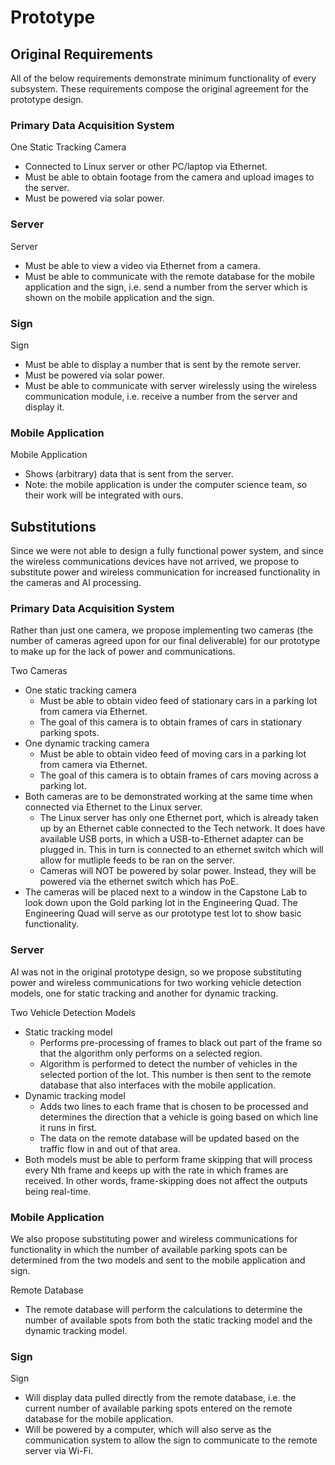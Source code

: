# Prototype

## Original Requirements

All of the below requirements demonstrate minimum functionality of every subsystem. These requirements compose the original agreement for the prototype design.

### Primary Data Acquisition System

One Static Tracking Camera
 - Connected to Linux server or other PC/laptop via Ethernet.
 - Must be able to obtain footage from the camera and upload images to the server.
 - Must be powered via solar power.

### Server

Server
 - Must be able to view a video via Ethernet from a camera.
 - Must be able to communicate with the remote database for the mobile application and the sign, i.e. send a number from the server which is shown on the mobile application and the sign.

### Sign

Sign
 - Must be able to display a number that is sent by the remote server.
 - Must be powered via solar power.
 - Must be able to communicate with server wirelessly using the wireless communication module, i.e. receive a number from the server and display it.

### Mobile Application

Mobile Application
 - Shows (arbitrary) data that is sent from the server.
 - Note: the mobile application is under the computer science team, so their work will be integrated with ours.

## Substitutions

Since we were not able to design a fully functional power system, and since the wireless communications devices have not arrived, we propose to substitute power and wireless communication for increased functionality in the cameras and AI processing.

### Primary Data Acquisition System

Rather than just one camera, we propose implementing two cameras (the number of cameras agreed upon for our final deliverable) for our prototype to make up for the lack of power and communications.

Two Cameras
 - One static tracking camera
    - Must be able to obtain video feed of stationary cars in a parking lot from camera via Ethernet.
    - The goal of this camera is to obtain frames of cars in stationary parking spots.
 - One dynamic tracking camera
    - Must be able to obtain video feed of moving cars in a parking lot from camera via Ethernet.
    - The goal of this camera is to obtain frames of cars moving across a parking lot.
 - Both cameras are to be demonstrated working at the same time when connected via Ethernet to the Linux server.
    - The Linux server has only one Ethernet port, which is already taken up by an Ethernet cable connected to the Tech network. It does have available USB ports, in which a USB-to-Ethernet adapter can be plugged in. This in turn is connected to an ethernet switch which will allow for mutliple feeds to be ran on the server.
    - Cameras will NOT be powered by solar power. Instead, they will be powered via the ethernet switch which has PoE.
 - The cameras will be placed next to a window in the Capstone Lab to look down upon the Gold parking lot in the Engineering Quad. The Engineering Quad will serve as our prototype test lot to show basic functionality.

### Server

AI was not in the original prototype design, so we propose substituting power and wireless communications for two working vehicle detection models, one for static tracking and another for dynamic tracking.

Two Vehicle Detection Models
 - Static tracking model
   - Performs pre-processing of frames to black out part of the frame so that the algorithm only performs on a selected region.
   - Algorithm is performed to detect the number of vehicles in the selected portion of the lot. This number is then sent to the remote database that also interfaces with the mobile application.
 - Dynamic tracking model
   - Adds two lines to each frame that is chosen to be processed and determines the direction that a vehicle is going based on which line it runs in first.
   - The data on the remote database will be updated based on the traffic flow in and out of that area.
 - Both models must be able to perform frame skipping that will process every Nth frame and keeps up with the rate in which frames are received. In other words, frame-skipping does not affect the outputs being real-time.

### Mobile Application

We also propose substituting power and wireless communications for functionality in which the number of available parking spots can be determined from the two models and sent to the mobile application and sign.

Remote Database
 - The remote database will perform the calculations to determine the number of available spots from both the static tracking model and the dynamic tracking model.

### Sign

Sign
 - Will display data pulled directly from the remote database, i.e. the current number of available parking spots entered on the remote database for the mobile application.
 - Will be powered by a computer, which will also serve as the communication system to allow the sign to communicate to the remote server via Wi-Fi.
